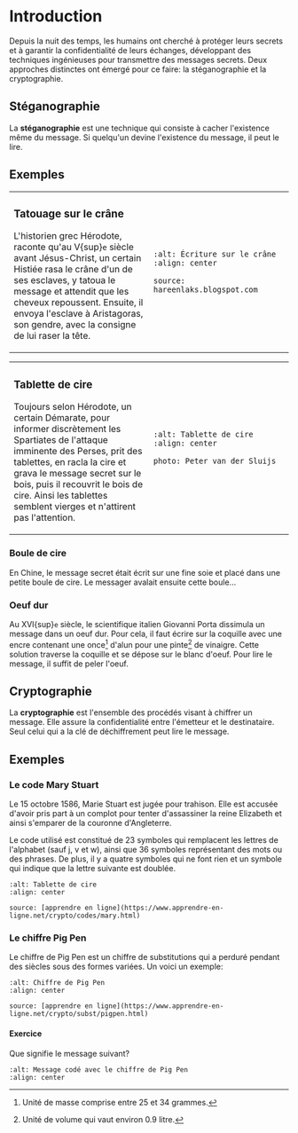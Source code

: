 <!-- Copyright 2024 Caroline Blank <caro@c-space.org> -->
<!-- SPDX-License-Identifier: CC-BY-NC-SA-4.0 -->

# Introduction

Depuis la nuit des temps, les humains ont cherché à protéger leurs secrets et à
garantir la confidentialité de leurs échanges, développant des techniques
ingénieuses pour transmettre des messages secrets.  Deux approches distinctes
ont émergé pour ce faire: la stéganographie et la cryptographie.

## Stéganographie

La **stéganographie** est une technique qui consiste à cacher l'existence même
du message. Si quelqu'un devine l'existence du message, il peut le
lire.

## Exemples

<table><tr><td style="width:50%" valign="top">

### Tatouage sur le crâne

L'historien grec Hérodote, raconte qu'au V{sup}`e` siècle avant Jésus-Christ,
un certain Histiée rasa le crâne d'un de ses esclaves, y tatoua le message et
attendit que les cheveux repoussent. Ensuite, il envoya l'esclave à Aristagoras,
son gendre, avec la consigne de lui raser la tête.

</td><td>

```{figure} images/crane.jpg
:alt: Écriture sur le crâne
:align: center

source: hareenlaks.blogspot.com
```
</td></tr></table>

<table><tr><td style="width:50%" valign="top">

### Tablette de cire

Toujours selon Hérodote, un certain Démarate, pour informer discrètement les
Spartiates de l'attaque imminente des Perses, prit des tablettes, en racla la
cire et grava le message secret sur le bois, puis il recouvrit le bois de cire.
Ainsi les tablettes semblent vierges et n'attirent pas l'attention.

</td><td>

```{figure} images/tablette.jpg
:alt: Tablette de cire
:align: center

photo: Peter van der Sluijs
```
</td></tr></table>

### Boule de cire

En Chine, le message secret était écrit sur une fine soie et placé dans une
petite boule de cire. Le messager avalait ensuite cette boule...

### Oeuf dur

Au XVI{sup}`e` siècle, le scientifique italien Giovanni Porta dissimula un
message dans un oeuf dur. Pour cela, il faut écrire sur la coquille avec une
encre contenant une once[^sn1] d'alun pour une pinte[^sn2] de vinaigre. Cette solution
traverse la coquille et se dépose sur le blanc d'oeuf. Pour lire le message, il
suffit de peler l'oeuf.
[^sn1]: Unité de masse comprise entre 25 et 34 grammes.
[^sn2]: Unité de volume qui vaut environ 0.9 litre.

## Cryptographie

La **cryptographie** est l'ensemble des procédés visant à chiffrer un message.
Elle assure la confidentialité entre l'émetteur et le destinataire. Seul celui
qui a la clé de déchiffrement peut lire le message.

## Exemples

### Le code Mary Stuart

Le 15 octobre 1586, Marie Stuart est jugée pour trahison. Elle est accusée
d'avoir pris part à un complot pour tenter d'assassiner la reine Elizabeth et
ainsi s'emparer de la couronne d'Angleterre.

Le code utilisé est constitué de 23 symboles qui remplacent les lettres de
l'alphabet (sauf j, v et w), ainsi que 36 symboles représentant des mots ou des
phrases. De plus, il y a quatre symboles qui ne font rien et un symbole qui
indique que la lettre suivante est doublée.
[^sn3]: Ensemble des conventions et des symboles utilisés pour rendre le message
secret.

```{figure} images/code-mary.gif
:alt: Tablette de cire
:align: center

source: [apprendre en ligne](https://www.apprendre-en-ligne.net/crypto/codes/mary.html)
```

### Le chiffre Pig Pen

Le chiffre de Pig Pen est un chiffre de substitutions qui a perduré pendant des
siècles sous des formes variées. Un voici un exemple:

```{figure} images/pigpen.gif
:alt: Chiffre de Pig Pen
:align: center

source: [apprendre en ligne](https://www.apprendre-en-ligne.net/crypto/subst/pigpen.html)
```

#### Exercice

Que signifie le message suivant?

```{figure} images/ex1.png
:alt: Message codé avec le chiffre de Pig Pen
:align: center
```




